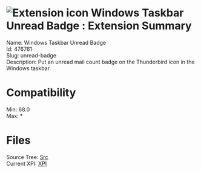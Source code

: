 # ![Extension icon](https://addons.thunderbird.net/user-media/addon_icons/476/476761-64.png?modified=636066d1) Windows Taskbar Unread Badge : Extension Summary

Name: Windows Taskbar Unread Badge  
Id: 476761  
Slug: unread-badge  
Description: Put an unread mail count badge on the Thunderbird icon in the Windows taskbar.
  

# Compatibility
Min: 68.0  
Max: *  

# Files

Source Tree: [Src](C:/Dev/Thunderbird/ThunderKdB/xall/x68/476761-unread-badge/src)  
Current XPI: [XPI](C:/Dev/Thunderbird/ThunderKdB/xall/x68/476761-unread-badge/xpi)  



